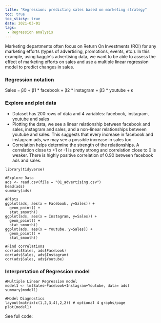 ```yaml
---
title: "Regression: predicting sales based on marketing strategy"
toc: true
toc_sticky: true
date: 2021-03-01
tags:
 - Regression analysis
---
```


Marketing departments often focus on Return On Investments (ROI) for any marketing efforts (types of advertising, promotions, events, etc.). 
In this example, using kaggle's advertising data, we want to be able to assess the effect of marketing efforts on sales and use a multiple linear regression model to predict changes in sales.

### Regression notation
Sales = β0 + β1 * facebook + β2 * instagram + β3 * youtube + ϵ

### Explore and plot data
- Dataset has 200 rows of data and 4 variables: facebook, instagram, youtube and sales
- Plotting the data, we see a linear relationship between facebook and sales, instagram and sales, and a non-linear relationships between youtube and sales. This suggests that every increase in facebook and instagram ads, we may see a possible increase in sales too.
- Correlation helps determine the strength of the relationships. A correlation close to +1 or -1 is pretty strong and correlation close to 0 is weaker. There is highly positive correlation of 0.90 between facebook ads and sales. 

```
library(tidyverse)

#Explore Data
ads <- read.csv(file = "01_advertising.csv")
head(ads)
summary(ads)

#Plots
ggplot(ads, aes(x = Facebook, y=Sales)) + 
  geom_point() + 
  stat_smooth()
ggplot(ads, aes(x = Instagram, y=Sales)) + 
  geom_point() + 
  stat_smooth()
ggplot(ads, aes(x = Youtube, y=Sales)) + 
  geom_point() + 
  stat_smooth()
  
#Find correlations
cor(ads$Sales, ads$Facebook)
cor(ads$Sales, ads$Instagram)
cor(ads$Sales, ads$Youtube)
```

### Interpretation of Regression model

```
#Multiple Linear Regression model
model1 <- lm(Sales~Facebook+Instagram+Youtube, data= ads)
summary(model1)

#Model Diagnostics
layout(matrix(c(1,2,3,4),2,2)) # optional 4 graphs/page 
plot(model1)
```

See full code:
